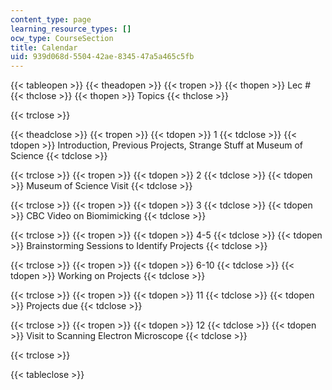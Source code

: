 ```yaml
---
content_type: page
learning_resource_types: []
ocw_type: CourseSection
title: Calendar
uid: 939d068d-5504-42ae-8345-47a5a465c5fb
---
```


{{< tableopen >}}
{{< theadopen >}}
{{< tropen >}}
{{< thopen >}}
Lec #
{{< thclose >}}
{{< thopen >}}
Topics
{{< thclose >}}

{{< trclose >}}

{{< theadclose >}}
{{< tropen >}}
{{< tdopen >}}
1
{{< tdclose >}}
{{< tdopen >}}
Introduction, Previous Projects, Strange Stuff at Museum of Science
{{< tdclose >}}

{{< trclose >}}
{{< tropen >}}
{{< tdopen >}}
2
{{< tdclose >}}
{{< tdopen >}}
Museum of Science Visit
{{< tdclose >}}

{{< trclose >}}
{{< tropen >}}
{{< tdopen >}}
3
{{< tdclose >}}
{{< tdopen >}}
CBC Video on Biomimicking
{{< tdclose >}}

{{< trclose >}}
{{< tropen >}}
{{< tdopen >}}
4-5
{{< tdclose >}}
{{< tdopen >}}
Brainstorming Sessions to Identify Projects
{{< tdclose >}}

{{< trclose >}}
{{< tropen >}}
{{< tdopen >}}
6-10
{{< tdclose >}}
{{< tdopen >}}
Working on Projects
{{< tdclose >}}

{{< trclose >}}
{{< tropen >}}
{{< tdopen >}}
11
{{< tdclose >}}
{{< tdopen >}}
Projects due
{{< tdclose >}}

{{< trclose >}}
{{< tropen >}}
{{< tdopen >}}
12
{{< tdclose >}}
{{< tdopen >}}
Visit to Scanning Electron Microscope
{{< tdclose >}}

{{< trclose >}}

{{< tableclose >}}